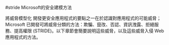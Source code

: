 #stride Microsoft的安全建模方法

將威脅模型化
開發更安全應用程式的要點之一在於認識對應用程式的可能威脅；Microsoft 已開發可將威脅分類的方法：欺騙、竄改、否認、資訊洩露、拒絕服務、提高權限 (STRIDE)。以下章節會簡要說明這些威脅，以及這些威脅入侵 Web 應用程式的方法。

